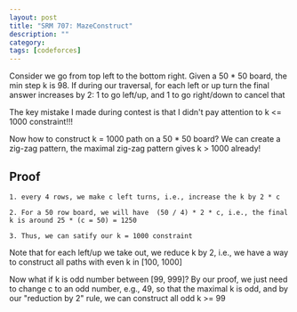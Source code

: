 ```yaml
---
layout: post
title: "SRM 707: MazeConstruct"
description: ""
category: 
tags: [codeforces]
---
```


Consider we go from top left to the bottom right. Given a 50 * 50 board, the min step k is 98. If during our traversal, for each left or up
turn the final answer increases by 2: 1 to go left/up, and 1 to go right/down to cancel that

The key mistake I made during contest is that I didn't pay attention to k <= 1000 constraint!!!

Now how to construct k = 1000 path on a 50 * 50 board? We can create a zig-zag pattern, the maximal zig-zag pattern gives k > 1000 already!


Proof 
-------
```
1. every 4 rows, we make c left turns, i.e., increase the k by 2 * c

2. For a 50 row board, we will have  (50 / 4) * 2 * c, i.e., the final k is around 25 * (c = 50) = 1250 

3. Thus, we can satify our k = 1000 constraint

```


Note that for each left/up we take out, we reduce k by 2, i.e., we have a way to construct all paths with even k in [100, 1000]

Now what if k is odd number between [99, 999]? By our proof, we just need  to change c to an odd number, e.g., 49, so that the maximal k is
odd, and by our "reduction by 2" rule, we can construct all odd k >= 99
